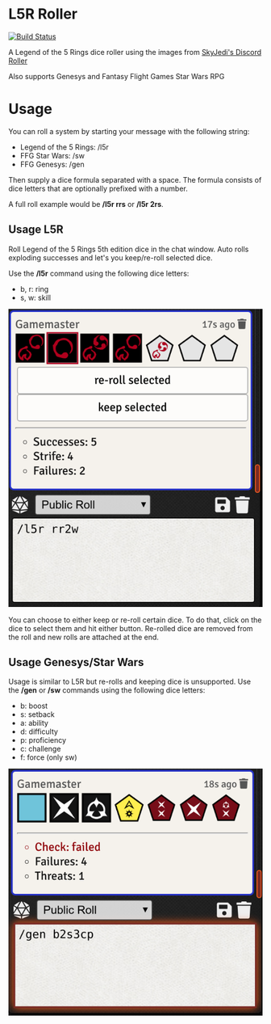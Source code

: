 # L5R Roller

[![Build Status](https://travis-ci.org/BernhardPosselt/l5r-foundryvtt-roller.svg?branch=master)](https://travis-ci.org/BernhardPosselt/l5r-foundryvtt-roller)

A Legend of the 5 Rings dice roller using the images from [SkyJedi's Discord Roller](https://github.com/SkyJedi/FFGNDS-Discord-Dice-Roller)

Also supports Genesys and Fantasy Flight Games Star Wars RPG

# Usage

You can roll a system by starting your message with the following string:

* Legend of the 5 Rings: /l5r
* FFG Star Wars: /sw
* FFG Genesys: /gen

Then supply a dice formula separated with a space. The formula consists of dice letters that are optionally prefixed with a number.

A full roll example would be **/l5r rrs** or **/l5r 2rs**.

## Usage L5R

Roll Legend of the 5 Rings 5th edition dice in the chat window. Auto rolls exploding successes and let's you keep/re-roll selected dice.

Use the **/l5r** command using the following dice letters:

* b, r: ring
* s, w: skill

![roller usage](docs/l5rroll.png)

You can choose to either keep or re-roll certain dice. To do that, click on the dice to select them and hit either button. Re-rolled dice are removed from the roll and new rolls are attached at the end.

## Usage Genesys/Star Wars

Usage is similar to L5R but re-rolls and keeping dice is unsupported. Use the **/gen** or **/sw** commands using the following dice letters:

* b: boost
* s: setback
* a: ability
* d: difficulty
* p: proficiency
* c: challenge
* f: force (only sw)

![roller usage](docs/genroll.png)

